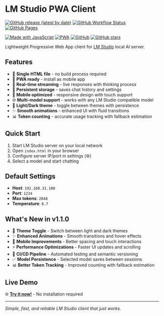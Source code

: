 # LM Studio PWA Client

[![GitHub release (latest by date)](https://img.shields.io/github/v/release/sni10/lm-studio-pwa-client?style=for-the-badge)](https://github.com/sni10/lm-studio-pwa-client/releases)
[![GitHub Workflow Status](https://img.shields.io/github/actions/workflow/status/sni10/lm-studio-pwa-client/test.yml?branch=main&label=tests&style=for-the-badge)](https://github.com/sni10/lm-studio-pwa-client/actions)
[![GitHub Pages](https://img.shields.io/badge/demo-live-brightgreen?style=for-the-badge)](https://sni10.github.io/lm-studio-pwa-client/)

[![Made with JavaScript](https://img.shields.io/badge/made%20with-javascript-yellow.svg?style=flat-square)](https://github.com/sni10/lm-studio-pwa-client)
[![PWA](https://img.shields.io/badge/PWA-enabled-blue.svg?style=flat-square)](https://web.dev/progressive-web-apps/)
[![GitHub](https://img.shields.io/github/license/sni10/lm-studio-pwa-client?style=flat-square)](https://github.com/sni10/lm-studio-pwa-client/blob/main/LICENSE)
[![GitHub stars](https://img.shields.io/github/stars/sni10/lm-studio-pwa-client?style=social)](https://github.com/sni10/lm-studio-pwa-client)

Lightweight Progressive Web App client for [LM Studio](https://lmstudio.ai/) local AI server.

## Features

- 🚀 **Single HTML file** - no build process required
- 📱 **PWA ready** - install as mobile app  
- 🔄 **Real-time streaming** - live responses with thinking process
- 💾 **Persistent storage** - saves chat history and settings
- 🎨 **Mobile optimized** - responsive design with touch support
- 🌐 **Multi-model support** - works with any LM Studio compatible model
- 🌙 **Light/Dark theme** - toggle between themes with persistence
- ✨ **Smooth animations** - enhanced UI with fluid transitions
- 📊 **Token counting** - accurate usage tracking with fallback estimation

## Quick Start

1. Start LM Studio server on your local network
2. Open `index.html` in your browser
3. Configure server IP/port in settings (⚙️)
4. Select a model and start chatting

## Default Settings

- **Host**: `192.168.31.100`
- **Port**: `1234`
- **Max tokens**: `2048`
- **Temperature**: `0.7`

## What's New in v1.1.0

- 🌙 **Theme Toggle** - Switch between light and dark themes
- ✨ **Enhanced Animations** - Smooth transitions and hover effects  
- 📱 **Mobile Improvements** - Better spacing and touch interactions
- ⚡ **Performance Optimizations** - Faster UI updates and scrolling
- 🔧 **CI/CD Pipeline** - Automated testing and semantic versioning
- ✅ **Model Persistence** - Selected model saves between sessions
- 📊 **Better Token Tracking** - Improved counting with fallback estimation

## Live Demo

🌐 **[Try it now!](https://sni10.github.io/lm-studio-pwa-client/)** - No installation required

---

*Simple, fast, and reliable LM Studio client that just works.*